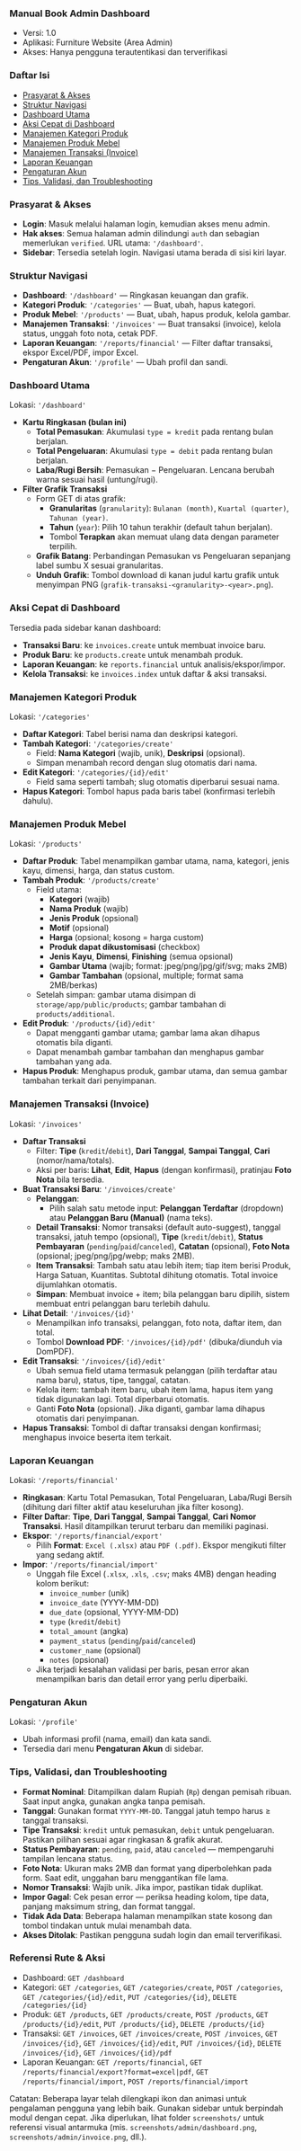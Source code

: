 ### Manual Book Admin Dashboard

- Versi: 1.0
- Aplikasi: Furniture Website (Area Admin)
- Akses: Hanya pengguna terautentikasi dan terverifikasi

### Daftar Isi
- [Prasyarat & Akses](#prasyarat--akses)
- [Struktur Navigasi](#struktur-navigasi)
- [Dashboard Utama](#dashboard-utama)
- [Aksi Cepat di Dashboard](#aksi-cepat-di-dashboard)
- [Manajemen Kategori Produk](#manajemen-kategori-produk)
- [Manajemen Produk Mebel](#manajemen-produk-mebel)
- [Manajemen Transaksi (Invoice)](#manajemen-transaksi-invoice)
- [Laporan Keuangan](#laporan-keuangan)
- [Pengaturan Akun](#pengaturan-akun)
- [Tips, Validasi, dan Troubleshooting](#tips-validasi-dan-troubleshooting)

### Prasyarat & Akses
- **Login**: Masuk melalui halaman login, kemudian akses menu admin.
- **Hak akses**: Semua halaman admin dilindungi `auth` dan sebagian memerlukan `verified`. URL utama: `'/dashboard'`.
- **Sidebar**: Tersedia setelah login. Navigasi utama berada di sisi kiri layar.

### Struktur Navigasi
- **Dashboard**: `'/dashboard'` — Ringkasan keuangan dan grafik.
- **Kategori Produk**: `'/categories'` — Buat, ubah, hapus kategori.
- **Produk Mebel**: `'/products'` — Buat, ubah, hapus produk, kelola gambar.
- **Manajemen Transaksi**: `'/invoices'` — Buat transaksi (invoice), kelola status, unggah foto nota, cetak PDF.
- **Laporan Keuangan**: `'/reports/financial'` — Filter daftar transaksi, ekspor Excel/PDF, impor Excel.
- **Pengaturan Akun**: `'/profile'` — Ubah profil dan sandi.

### Dashboard Utama
Lokasi: `'/dashboard'`

- **Kartu Ringkasan (bulan ini)**
  - **Total Pemasukan**: Akumulasi `type = kredit` pada rentang bulan berjalan.
  - **Total Pengeluaran**: Akumulasi `type = debit` pada rentang bulan berjalan.
  - **Laba/Rugi Bersih**: Pemasukan − Pengeluaran. Lencana berubah warna sesuai hasil (untung/rugi).
- **Filter Grafik Transaksi**
  - Form GET di atas grafik:
    - **Granularitas** (`granularity`): `Bulanan (month)`, `Kuartal (quarter)`, `Tahunan (year)`.
    - **Tahun** (`year`): Pilih 10 tahun terakhir (default tahun berjalan).
    - Tombol **Terapkan** akan memuat ulang data dengan parameter terpilih.
  - **Grafik Batang**: Perbandingan Pemasukan vs Pengeluaran sepanjang label sumbu X sesuai granularitas.
  - **Unduh Grafik**: Tombol download di kanan judul kartu grafik untuk menyimpan PNG (`grafik-transaksi-<granularity>-<year>.png`).

### Aksi Cepat di Dashboard
Tersedia pada sidebar kanan dashboard:
- **Transaksi Baru**: ke `invoices.create` untuk membuat invoice baru.
- **Produk Baru**: ke `products.create` untuk menambah produk.
- **Laporan Keuangan**: ke `reports.financial` untuk analisis/ekspor/impor.
- **Kelola Transaksi**: ke `invoices.index` untuk daftar & aksi transaksi.

### Manajemen Kategori Produk
Lokasi: `'/categories'`

- **Daftar Kategori**: Tabel berisi nama dan deskripsi kategori.
- **Tambah Kategori**: `'/categories/create'`
  - Field: **Nama Kategori** (wajib, unik), **Deskripsi** (opsional).
  - Simpan menambah record dengan slug otomatis dari nama.
- **Edit Kategori**: `'/categories/{id}/edit'`
  - Field sama seperti tambah; slug otomatis diperbarui sesuai nama.
- **Hapus Kategori**: Tombol hapus pada baris tabel (konfirmasi terlebih dahulu).

### Manajemen Produk Mebel
Lokasi: `'/products'`

- **Daftar Produk**: Tabel menampilkan gambar utama, nama, kategori, jenis kayu, dimensi, harga, dan status custom.
- **Tambah Produk**: `'/products/create'`
  - Field utama:
    - **Kategori** (wajib)
    - **Nama Produk** (wajib)
    - **Jenis Produk** (opsional)
    - **Motif** (opsional)
    - **Harga** (opsional; kosong = harga custom)
    - **Produk dapat dikustomisasi** (checkbox)
    - **Jenis Kayu**, **Dimensi**, **Finishing** (semua opsional)
    - **Gambar Utama** (wajib; format: jpeg/png/jpg/gif/svg; maks 2MB)
    - **Gambar Tambahan** (opsional, multiple; format sama 2MB/berkas)
  - Setelah simpan: gambar utama disimpan di `storage/app/public/products`; gambar tambahan di `products/additional`.
- **Edit Produk**: `'/products/{id}/edit'`
  - Dapat mengganti gambar utama; gambar lama akan dihapus otomatis bila diganti.
  - Dapat menambah gambar tambahan dan menghapus gambar tambahan yang ada.
- **Hapus Produk**: Menghapus produk, gambar utama, dan semua gambar tambahan terkait dari penyimpanan.

### Manajemen Transaksi (Invoice)
Lokasi: `'/invoices'`

- **Daftar Transaksi**
  - Filter: **Tipe** (`kredit`/`debit`), **Dari Tanggal**, **Sampai Tanggal**, **Cari** (nomor/nama/totals).
  - Aksi per baris: **Lihat**, **Edit**, **Hapus** (dengan konfirmasi), pratinjau **Foto Nota** bila tersedia.
- **Buat Transaksi Baru**: `'/invoices/create'`
  - **Pelanggan**:
    - Pilih salah satu metode input: **Pelanggan Terdaftar** (dropdown) atau **Pelanggan Baru (Manual)** (nama teks).
  - **Detail Transaksi**: Nomor transaksi (default auto-suggest), tanggal transaksi, jatuh tempo (opsional), **Tipe** (`kredit`/`debit`), **Status Pembayaran** (`pending`/`paid`/`canceled`), **Catatan** (opsional), **Foto Nota** (opsional; jpeg/png/jpg/webp; maks 2MB).
  - **Item Transaksi**: Tambah satu atau lebih item; tiap item berisi Produk, Harga Satuan, Kuantitas. Subtotal dihitung otomatis. Total invoice dijumlahkan otomatis.
  - **Simpan**: Membuat invoice + item; bila pelanggan baru dipilih, sistem membuat entri pelanggan baru terlebih dahulu.
- **Lihat Detail**: `'/invoices/{id}'`
  - Menampilkan info transaksi, pelanggan, foto nota, daftar item, dan total.
  - Tombol **Download PDF**: `'/invoices/{id}/pdf'` (dibuka/diunduh via DomPDF).
- **Edit Transaksi**: `'/invoices/{id}/edit'`
  - Ubah semua field utama termasuk pelanggan (pilih terdaftar atau nama baru), status, tipe, tanggal, catatan.
  - Kelola item: tambah item baru, ubah item lama, hapus item yang tidak digunakan lagi. Total diperbarui otomatis.
  - Ganti **Foto Nota** (opsional). Jika diganti, gambar lama dihapus otomatis dari penyimpanan.
- **Hapus Transaksi**: Tombol di daftar transaksi dengan konfirmasi; menghapus invoice beserta item terkait.

### Laporan Keuangan
Lokasi: `'/reports/financial'`

- **Ringkasan**: Kartu Total Pemasukan, Total Pengeluaran, Laba/Rugi Bersih (dihitung dari filter aktif atau keseluruhan jika filter kosong).
- **Filter Daftar**: **Tipe**, **Dari Tanggal**, **Sampai Tanggal**, **Cari Nomor Transaksi**. Hasil ditampilkan terurut terbaru dan memiliki paginasi.
- **Ekspor**: `'/reports/financial/export'`
  - Pilih **Format**: `Excel (.xlsx)` atau `PDF (.pdf)`. Ekspor mengikuti filter yang sedang aktif.
- **Impor**: `'/reports/financial/import'`
  - Unggah file Excel (`.xlsx`, `.xls`, `.csv`; maks 4MB) dengan heading kolom berikut:
    - `invoice_number` (unik)
    - `invoice_date` (YYYY-MM-DD)
    - `due_date` (opsional, YYYY-MM-DD)
    - `type` (`kredit`/`debit`)
    - `total_amount` (angka)
    - `payment_status` (`pending`/`paid`/`canceled`)
    - `customer_name` (opsional)
    - `notes` (opsional)
  - Jika terjadi kesalahan validasi per baris, pesan error akan menampilkan baris dan detail error yang perlu diperbaiki.

### Pengaturan Akun
Lokasi: `'/profile'`
- Ubah informasi profil (nama, email) dan kata sandi.
- Tersedia dari menu **Pengaturan Akun** di sidebar.

### Tips, Validasi, dan Troubleshooting
- **Format Nominal**: Ditampilkan dalam Rupiah (`Rp`) dengan pemisah ribuan. Saat input angka, gunakan angka tanpa pemisah.
- **Tanggal**: Gunakan format `YYYY-MM-DD`. Tanggal jatuh tempo harus ≥ tanggal transaksi.
- **Tipe Transaksi**: `kredit` untuk pemasukan, `debit` untuk pengeluaran. Pastikan pilihan sesuai agar ringkasan & grafik akurat.
- **Status Pembayaran**: `pending`, `paid`, atau `canceled` — mempengaruhi tampilan lencana status.
- **Foto Nota**: Ukuran maks 2MB dan format yang diperbolehkan pada form. Saat edit, unggahan baru menggantikan file lama.
- **Nomor Transaksi**: Wajib unik. Jika impor, pastikan tidak duplikat.
- **Impor Gagal**: Cek pesan error — periksa heading kolom, tipe data, panjang maksimum string, dan format tanggal.
- **Tidak Ada Data**: Beberapa halaman menampilkan state kosong dan tombol tindakan untuk mulai menambah data.
- **Akses Ditolak**: Pastikan pengguna sudah login dan email terverifikasi.

### Referensi Rute & Aksi
- Dashboard: `GET /dashboard`
- Kategori: `GET /categories`, `GET /categories/create`, `POST /categories`, `GET /categories/{id}/edit`, `PUT /categories/{id}`, `DELETE /categories/{id}`
- Produk: `GET /products`, `GET /products/create`, `POST /products`, `GET /products/{id}/edit`, `PUT /products/{id}`, `DELETE /products/{id}`
- Transaksi: `GET /invoices`, `GET /invoices/create`, `POST /invoices`, `GET /invoices/{id}`, `GET /invoices/{id}/edit`, `PUT /invoices/{id}`, `DELETE /invoices/{id}`, `GET /invoices/{id}/pdf`
- Laporan Keuangan: `GET /reports/financial`, `GET /reports/financial/export?format=excel|pdf`, `GET /reports/financial/import`, `POST /reports/financial/import`

Catatan: Beberapa layar telah dilengkapi ikon dan animasi untuk pengalaman pengguna yang lebih baik. Gunakan sidebar untuk berpindah modul dengan cepat. Jika diperlukan, lihat folder `screenshots/` untuk referensi visual antarmuka (mis. `screenshots/admin/dashboard.png`, `screenshots/admin/invoice.png`, dll.). 